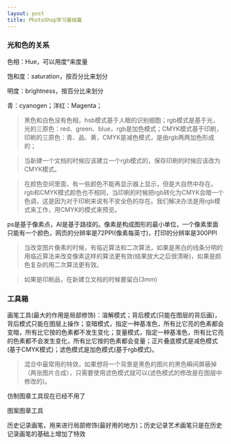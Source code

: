 ```yaml
---
layout: post
title: PhotoShop学习基础篇
--- 
```


### 光和色的关系

色相：Hue，可以用度°来度量

饱和度：saturation，按百分比来划分

明度：brightness，按百分比来划分

青：cyanogen；洋红：Magenta；

> 黑色和白色没有色相，hsb模式基于人眼的识别细胞；rgb模式是基于光，光的三原色：red、green、blue，rgb是加色模式；CMYK模式基于印刷，印刷的三原色：青、品、黄，CMYK是减色模式，是由rgb两两加色形成的；

> 当新建一个文档的时候应该建立一个rgb模式的，保存印刷的时候应该改为CMYK模式。

> 在颜色空间里面，有一些颜色不能再显示器上显示，但是大自然中存在。rgb和CMYK模式颜色也不相同，当印刷的时候把rgb转化为CMYK会暗一个色调，这是因为对于印刷来说有不安全色的存在。我们解决办法是用rgb模式来工作，用CMYK的模式来预览。

ps是基于像素点，AI是基于路径的。像素是构成图形的最小单位，一个像素里面只能有一个颜色，网页的分辨率是72PPI(像素每英寸)，打印的分辨率是300PPI

> 当改变图片像素的时候，有临近算法和二次算法，如果是黑白的线条分明的用临近算法来改变像素这样的算法更有效(结果放大之后很清晰)，如果是颜色复杂的用二次算法更有效。

> 如果是印刷品，在新建立文档的时候要留白(3mm)

### 工具箱

画笔工具(最大的作用是局部修饰)：溶解模式；背后模式(只能在图层的背后画)，背后模式只能在图层上操作；变暗模式，指定一种基准色，所有比它亮的色素都会变暗，所有比它按的色素都不发生变化；变量模式，指定一种基准色，所有比它亮的色素都不会发生变化，所有比它按的色素都会变量；正片叠底模式是减色模式(基于CMYK模式)；滤色模式是加色模式(基于rgb模式)。

> 混合中最常用的特效，如果想将一个背景是黑色的图片的黑色瞬间屏蔽掉（两张图片合成），只需要使用滤色模式就可以(滤色模式的修改是在图层中修改的)。

仿制图章工具现在已经不用了

图案图章工具

历史记录画笔，用来进行局部修饰(最好用的地方)；历史记录艺术画笔只是在历史记录画笔的基础上增加了特效
